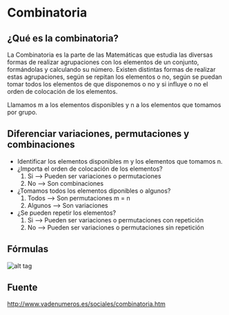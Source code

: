 # Combinatoria

## ¿Qué es la combinatoria?
La Combinatoria es la parte de las Matemáticas que estudia las diversas formas de realizar agrupaciones con los elementos de un conjunto, formándolas y calculando su número.
Existen distintas formas de realizar estas agrupaciones, según se repitan los elementos o no, según se puedan tomar todos los elementos de que disponemos o no y si influye o no el orden de colocación de los elementos.

Llamamos m a los elementos disponibles y n a los elementos que tomamos por grupo.

## Diferenciar variaciones, permutaciones y combinaciones
- Identificar los elementos disponibles m y los elementos que tomamos n.
- ¿Importa el orden de colocación de los elementos?
  1. Si --> Pueden ser variaciones o permutaciones
  2. No --> Son combinaciones
- ¿Tomamos todos los elementos diponibles o algunos?
  1. Todos --> Son permutaciones m = n
  2. Algunos --> Son variaciones
- ¿Se pueden repetir los elementos?
  1. Si --> Pueden ser variaciones o permutaciones con repetición
  2. No --> Pueden ser variaciones o permutaciones sin repetición

## Fórmulas
![alt tag](http://4.bp.blogspot.com/-dsBZq5JDds8/T5u1N8dWIxI/AAAAAAAAAAg/aZ31mJXAAlM/s1600/Tabla+resumen+combinatoria.png)

## Fuente
http://www.vadenumeros.es/sociales/combinatoria.htm
